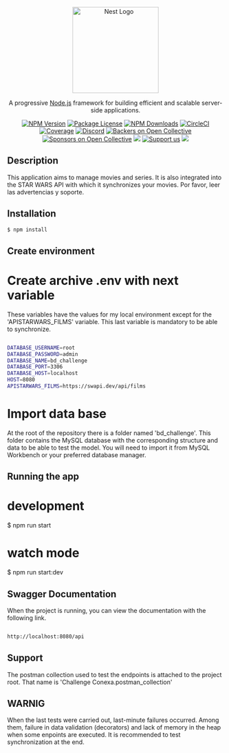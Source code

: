 <p align="center">
  <a href="http://nestjs.com/" target="blank"><img src="https://nestjs.com/img/logo-small.svg" width="200" alt="Nest Logo" /></a>
</p>

[circleci-image]: https://img.shields.io/circleci/build/github/nestjs/nest/master?token=abc123def456
[circleci-url]: https://circleci.com/gh/nestjs/nest

  <p align="center">A progressive <a href="http://nodejs.org" target="_blank">Node.js</a> framework for building efficient and scalable server-side applications.</p>
    <p align="center">
<a href="https://www.npmjs.com/~nestjscore" target="_blank"><img src="https://img.shields.io/npm/v/@nestjs/core.svg" alt="NPM Version" /></a>
<a href="https://www.npmjs.com/~nestjscore" target="_blank"><img src="https://img.shields.io/npm/l/@nestjs/core.svg" alt="Package License" /></a>
<a href="https://www.npmjs.com/~nestjscore" target="_blank"><img src="https://img.shields.io/npm/dm/@nestjs/common.svg" alt="NPM Downloads" /></a>
<a href="https://circleci.com/gh/nestjs/nest" target="_blank"><img src="https://img.shields.io/circleci/build/github/nestjs/nest/master" alt="CircleCI" /></a>
<a href="https://coveralls.io/github/nestjs/nest?branch=master" target="_blank"><img src="https://coveralls.io/repos/github/nestjs/nest/badge.svg?branch=master#9" alt="Coverage" /></a>
<a href="https://discord.gg/G7Qnnhy" target="_blank"><img src="https://img.shields.io/badge/discord-online-brightgreen.svg" alt="Discord"/></a>
<a href="https://opencollective.com/nest#backer" target="_blank"><img src="https://opencollective.com/nest/backers/badge.svg" alt="Backers on Open Collective" /></a>
<a href="https://opencollective.com/nest#sponsor" target="_blank"><img src="https://opencollective.com/nest/sponsors/badge.svg" alt="Sponsors on Open Collective" /></a>
  <a href="https://paypal.me/kamilmysliwiec" target="_blank"><img src="https://img.shields.io/badge/Donate-PayPal-ff3f59.svg"/></a>
    <a href="https://opencollective.com/nest#sponsor"  target="_blank"><img src="https://img.shields.io/badge/Support%20us-Open%20Collective-41B883.svg" alt="Support us"></a>
  <a href="https://twitter.com/nestframework" target="_blank"><img src="https://img.shields.io/twitter/follow/nestframework.svg?style=social&label=Follow"></a>
</p>
  <!--[![Backers on Open Collective](https://opencollective.com/nest/backers/badge.svg)](https://opencollective.com/nest#backer)
  [![Sponsors on Open Collective](https://opencollective.com/nest/sponsors/badge.svg)](https://opencollective.com/nest#sponsor)-->

## Description

This application aims to manage movies and series. It is also integrated into the STAR WARS API with which it synchronizes your movies. Por favor, leer las advertencias y soporte.

## Installation

```bash
$ npm install
```

## Create environment

# Create archive .env with next variable

These variables have the values ​​for my local environment except for the 'APISTARWARS_FILMS' variable. This last variable is mandatory to be able to synchronize.

```bash

DATABASE_USERNAME=root
DATABASE_PASSWORD=admin
DATABASE_NAME=bd_challenge
DATABASE_PORT=3306
DATABASE_HOST=localhost
HOST=8080
APISTARWARS_FILMS=https://swapi.dev/api/films

```

# Import data base

At the root of the repository there is a folder named 'bd_challenge'. This folder contains the MySQL database with the corresponding structure and data to be able to test the model. You will need to import it from MySQL Workbench or your preferred database manager.

## Running the app

# development
$ npm run start

# watch mode
$ npm run start:dev

## Swagger Documentation

When the project is running, you can view the documentation with the following link.

```bash

http://localhost:8080/api

```
## Support

The postman collection used to test the endpoints is attached to the project root. That name is 
'Challenge Conexa.postman_collection'

## WARNIG

When the last tests were carried out, last-minute failures occurred. Among them, failure in data validation (decorators) and lack of memory in the heap when some enpoints are executed.
It is recommended to test synchronization at the end.

